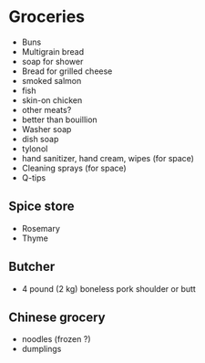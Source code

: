 # Groceries

- Buns
- Multigrain bread
- soap for shower
- Bread for grilled cheese
- smoked salmon
- fish
- skin-on chicken
- other meats?
- better than bouillion
- Washer soap
- dish soap
- tylonol
- hand sanitizer, hand cream, wipes (for space)
- Cleaning sprays (for space)
- Q-tips

## Spice store

- Rosemary
- Thyme

## Butcher

- 4 pound (2 kg) boneless pork shoulder or butt

## Chinese grocery

- noodles (frozen ?)
- dumplings
